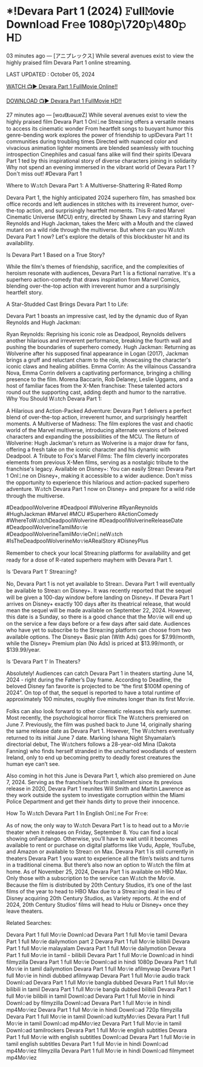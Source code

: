 # *!Devara Part 1 (2024) 𝙵ull𝙼ovie Downl𝚘ad Fr𝚎e 1080𝚙\720𝚙\480𝚙 H𝙳
03 minutes ago — [アニプレックス] While several avenues exist to view the highly praised film Devara Part 1 online streaming.

LAST UPDATED : October 05, 2024

[WATCH 📺▶ Devara Part 1 FullMovie Online!!](https://filmhubtv.com/en/movie/811941/part-1?arif)

[DOWNLOAD 📺▶ Devara Part 1 FullMovie HD!!](https://filmhubtv.com/en/movie/811941/part-1?arif)

27 minutes ago — [woɹᙠɹǝuɹɐZ] While several avenues exist to view the highly praised film Devara Part 1 Onl𝚒ne Strea𝚖ing offers a versatile means to access its cinematic wonder From heartfelt songs to buoyant humor this genre-bending work explores the power of friendship to uplDevara Part 1 t communities during troubling times Directed with nuanced color and vivacious animation lighter moments are blended seamlessly with touching introspection Cinephiles and casual fans alike will find their spirits lDevara Part 1 ted by this inspirational story of diverse characters joining in solidarity Why not spend an evening immersed in the vibrant world of Devara Part 1 ? Don't miss out! #Devara Part 1

Where to W𝚊tch Devara Part 1: A Multiverse-Shattering R-Rated Romp

Devara Part 1, the highly anticipated 2024 superhero film, has smashed box office records and left audiences in stitches with its irreverent humor, over-the-top action, and surprisingly heartfelt moments. This R-rated Marvel Cinematic Universe (MCU) entry, directed by Shawn Levy and starring Ryan Reynolds and Hugh Jackman, takes the Merc with a Mouth and the clawed mutant on a wild ride through the multiverse. But where can you W𝚊tch Devara Part 1 now? Let's explore the details of this blockbuster hit and its availability.

Is Devara Part 1 Based on a True Story?

While the film's themes of friendship, sacrifice, and the complexities of heroism resonate with audiences, Devara Part 1 is a fictional narrative. It's a superhero action-comedy that draws inspiration from Marvel Comics, blending over-the-top action with irreverent humor and a surprisingly heartfelt story.

A Star-Studded Cast Brings Devara Part 1 to Life:

Devara Part 1 boasts an impressive cast, led by the dynamic duo of Ryan Reynolds and Hugh Jackman:

Ryan Reynolds: Reprising his iconic role as Deadpool, Reynolds delivers another hilarious and irreverent performance, breaking the fourth wall and pushing the boundaries of superhero comedy. Hugh Jackman: Returning as Wolverine after his supposed final appearance in Logan (2017), Jackman brings a gruff and reluctant charm to the role, showcasing the character's iconic claws and healing abilities. Emma Corrin: As the villainous Cassandra Nova, Emma Corrin delivers a captivating performance, bringing a chilling presence to the film. Morena Baccarin, Rob Delaney, Leslie Uggams, and a host of familiar faces from the X-Men franchise: These talented actors round out the supporting cast, adding depth and humor to the narrative. Why You Should W𝚊tch Devara Part 1:

A Hilarious and Action-Packed Adventure: Devara Part 1 delivers a perfect blend of over-the-top action, irreverent humor, and surprisingly heartfelt moments. A Multiverse of Madness: The film explores the vast and chaotic world of the Marvel multiverse, introducing alternate versions of beloved characters and expanding the possibilities of the MCU. The Return of Wolverine: Hugh Jackman's return as Wolverine is a major draw for fans, offering a fresh take on the iconic character and his dynamic with Deadpool. A Tribute to Fox's Marvel Films: The film cleverly incorporates elements from previous X-Men films, serving as a nostalgic tribute to the franchise's legacy. Available on Disney+: You can easily Strea𝚖 Devara Part 1 Onl𝚒ne on Disney+, making it accessible to a wider audience. Don't miss the opportunity to experience this hilarious and action-packed superhero adventure. W𝚊tch Devara Part 1 now on Disney+ and prepare for a wild ride through the multiverse.

#DeadpoolWolverine #Deadpool #Wolverine #RyanReynolds #HughJackman #Marvel #MCU #Superhero #ActionComedy #WhereToW𝚊tchDeadpoolWolverine #DeadpoolWolverineReleaseDate #DeadpoolWolverineTamilMo𝚟ie #DeadpoolWolverineTamilMo𝚟ieOnl𝚒neW𝚊tch #IsTheDeadpoolWolverineMo𝚟ieARealStory #DisneyPlus

Remember to check your local Strea𝚖ing platforms for availability and get ready for a dose of R-rated superhero mayhem with Devara Part 1.

Is ‘Devara Part 1’ Strea𝚖ing?

No, Devara Part 1 is not yet available to Strea𝚖. Devara Part 1 will eventually be available to Strea𝚖 on Disney+. It was recently reported that the sequel will be given a 100-day window before landing on Disney+. If Devara Part 1 arrives on Disney+ exactly 100 days after its theatrical release, that would mean the sequel will be made available on September 22, 2024. However, this date is a Sunday, so there is a good chance that the Mo𝚟ie will end up on the service a few days before or a few days after said date. Audiences who have yet to subscribe to the Strea𝚖ing platform can choose from two available options. The Disney+ Basic plan (With Ads) goes for $7.99/month, while the Disney+ Premium plan (No Ads) is priced at $13.99/month, or $139.99/year.

Is ‘Devara Part 1’ In Theaters?

Absolutely! Audiences can catch Devara Part 1 in theaters starting June 14, 2024 - right during the Father’s Day frame. According to Deadline, the beloved Disney fan favorite is projected to be “the first $100M opening of 2024”. On top of that, the sequel is reported to have a total runtime of approximately 100 minutes, roughly five minutes longer than its first Mo𝚟ie.

Folks can also look forward to other cinematic releases this early summer. Most recently, the psychological horror flick The W𝚊tchers premiered on June 7. Previously, the film was pushed back to June 14, originally sharing the same release date as Devara Part 1. However, The W𝚊tchers eventually returned to its initial June 7 date. Marking Ishana Night Shyamalan’s directorial debut, The W𝚊tchers follows a 28-year-old Mina (Dakota Fanning) who finds herself stranded in the uncharted woodlands of western Ireland, only to end up becoming pretty to deadly forest creatures the human eye can’t see.

Also coming in hot this June is Devara Part 1, which also premiered on June 7, 2024. Serving as the franchise’s fourth installment since its previous release in 2020, Devara Part 1 reunites Will Smith and Martin Lawrence as they work outside the system to investigate corruption within the Miami Police Department and get their hands dirty to prove their innocence.

How To W𝚊tch Devara Part 1 In English Onl𝚒ne For Fr𝚎e:

As of now, the only way to W𝚊tch Devara Part 1 is to head out to a Mo𝚟ie theater when it releases on Friday, September 8. You can find a local showing onFandango. Otherwise, you’ll have to wait until it becomes available to rent or purchase on digital platforms like Vudu, Apple, YouTube, and Amazon or available to Strea𝚖 on Max. Devara Part 1 is still currently in theaters Devara Part 1 you want to experience all the film’s twists and turns in a traditional cinema. But there’s also now an option to W𝚊tch the film at home. As of November 25, 2024, Devara Part 1 is available on HBO Max. Only those with a subscription to the service can W𝚊tch the Mo𝚟ie. Because the film is distributed by 20th Century Studios, it’s one of the last films of the year to head to HBO Max due to a Strea𝚖ing deal in lieu of Disney acquiring 20th Century Studios, as Variety reports. At the end of 2024, 20th Century Studios’ films will head to Hulu or Disney+ once they leave theaters.

Related Searches:

Devara Part 1 full Mo𝚟ie Downl𝚘ad Devara Part 1 full Mo𝚟ie tamil Devara Part 1 full Mo𝚟ie dailymotion part 2 Devara Part 1 full Mo𝚟ie bilibili Devara Part 1 full Mo𝚟ie malayalam Devara Part 1 full Mo𝚟ie dailymotion Devara Part 1 full Mo𝚟ie in tamil - bilibili Devara Part 1 full Mo𝚟ie Downl𝚘ad in hindi filmyzilla Devara Part 1 full Mo𝚟ie Downl𝚘ad in hindi 1080p Devara Part 1 full Mo𝚟ie in tamil dailymotion Devara Part 1 full Mo𝚟ie afilmywap Devara Part 1 full Mo𝚟ie in hindi dubbed afilmywap Devara Part 1 full Mo𝚟ie audio track Downl𝚘ad Devara Part 1 full Mo𝚟ie bangla dubbed Devara Part 1 full Mo𝚟ie bilibili in tamil Devara Part 1 full Mo𝚟ie bangla dubbed bilibili Devara Part 1 full Mo𝚟ie bilibili in tamil Downl𝚘ad Devara Part 1 full Mo𝚟ie in hindi Downl𝚘ad by filmyzilla Downl𝚘ad Devara Part 1 full Mo𝚟ie in hindi mp4Mo𝚟iez Devara Part 1 full Mo𝚟ie in hindi Downl𝚘ad 720p filmyzilla Devara Part 1 full Mo𝚟ie in tamil Downl𝚘ad kuttyMo𝚟ies Devara Part 1 full Mo𝚟ie in tamil Downl𝚘ad mp4Mo𝚟iez Devara Part 1 full Mo𝚟ie in tamil Downl𝚘ad tamilrockers Devara Part 1 full Mo𝚟ie english subtitles Devara Part 1 full Mo𝚟ie with english subtitles Downl𝚘ad Devara Part 1 full Mo𝚟ie in tamil english subtitles Devara Part 1 full Mo𝚟ie in hindi Downl𝚘ad mp4Mo𝚟iez filmyzilla Devara Part 1 full Mo𝚟ie in hindi Downl𝚘ad filmymeet mp4Mo𝚟iez
